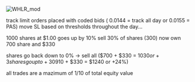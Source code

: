 
![WHLR_mod](https://github.com/user-attachments/assets/8b17eb0b-0804-4e60-b820-642345b56dfc)

track limit orders placed with coded bids ( 0.0144 = track all day or 0.0155 = PAS)
move SL based on thresholds throughout the day...

1000 shares at $1.00
goes up by 10%
sell 30% of shares (300)
now own 700 share and $330

shares go back down to 0% -> sell all ($700 + $330 = $1030 or +3%)
shares go up to +30% (sell all ($910 + $330 = $1240 or +24%)

all trades are a mazimum of 1/10 of total equity value
